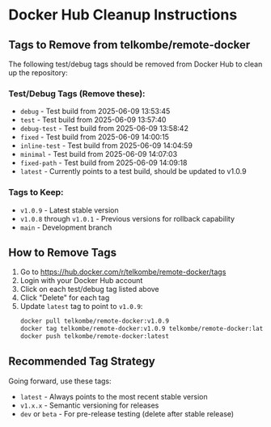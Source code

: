 # Docker Hub Cleanup Instructions

## Tags to Remove from telkombe/remote-docker

The following test/debug tags should be removed from Docker Hub to clean up the repository:

### Test/Debug Tags (Remove these):
- `debug` - Test build from 2025-06-09 13:53:45
- `test` - Test build from 2025-06-09 13:57:40
- `debug-test` - Test build from 2025-06-09 13:58:42
- `fixed` - Test build from 2025-06-09 14:00:15
- `inline-test` - Test build from 2025-06-09 14:04:59
- `minimal` - Test build from 2025-06-09 14:07:03
- `fixed-path` - Test build from 2025-06-09 14:09:18
- `latest` - Currently points to a test build, should be updated to v1.0.9

### Tags to Keep:
- `v1.0.9` - Latest stable version
- `v1.0.8` through `v1.0.1` - Previous versions for rollback capability
- `main` - Development branch

## How to Remove Tags

1. Go to https://hub.docker.com/r/telkombe/remote-docker/tags
2. Login with your Docker Hub account
3. Click on each test/debug tag listed above
4. Click "Delete" for each tag
5. Update `latest` tag to point to `v1.0.9`:
   ```bash
   docker pull telkombe/remote-docker:v1.0.9
   docker tag telkombe/remote-docker:v1.0.9 telkombe/remote-docker:latest
   docker push telkombe/remote-docker:latest
   ```

## Recommended Tag Strategy

Going forward, use these tags:
- `latest` - Always points to the most recent stable version
- `v1.x.x` - Semantic versioning for releases
- `dev` or `beta` - For pre-release testing (delete after stable release)